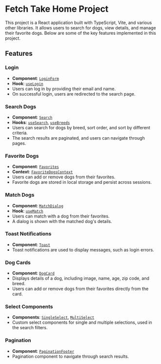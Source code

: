 # Fetch Take Home Project

This project is a React application built with TypeScript, Vite, and various other libraries. It allows users to search for dogs, view details, and manage their favorite dogs. Below are some of the key features implemented in this project.

## Features

### Login
- **Component**: [`LoginForm`](src/screens/Login/Login.tsx)
- **Hook**: [`useLogin`](src/hooks/useLogin.tsx)
- Users can log in by providing their email and name.
- On successful login, users are redirected to the search page.

### Search Dogs
- **Component**: [`Search`](src/screens/Search/Search.tsx)
- **Hooks**: [`useSearch`](src/hooks/useSearch.tsx), [`useBreeds`](src/hooks/useSearch.tsx)
- Users can search for dogs by breed, sort order, and sort by different criteria.
- The search results are paginated, and users can navigate through pages.

### Favorite Dogs
- **Component**: [`Favorites`](src/screens/Favorites/Favorites.tsx)
- **Context**: [`FavoriteDogsContext`](src/context/FavoriteDogsContext.tsx)
- Users can add or remove dogs from their favorites.
- Favorite dogs are stored in local storage and persist across sessions.

### Match Dogs
- **Component**: [`MatchDialog`](src/components/MatchDialog/MatchDialog.tsx)
- **Hook**: [`useMatch`](src/hooks/useMatch.tsx)
- Users can match with a dog from their favorites.
- A dialog is shown with the matched dog's details.

### Toast Notifications
- **Component**: [`Toast`](src/components/Toast/Toast.tsx)
- Toast notifications are used to display messages, such as login errors.

### Dog Cards
- **Component**: [`DogCard`](src/components/DogCard/DogCard.tsx)
- Displays details of a dog, including image, name, age, zip code, and breed.
- Users can add or remove dogs from their favorites directly from the card.

### Select Components
- **Components**: [`SingleSelect`](src/components/SingleSelect/SingleSelect.tsx), [`MultiSelect`](src/components/MultiSelect/MultiSelect.tsx)
- Custom select components for single and multiple selections, used in the search filters.

### Pagination
- **Component**: [`PaginationFooter`](src/components/PaginationFooter/PaginationFooter.tsx)
- Pagination component to navigate through search results.